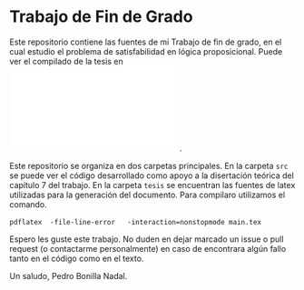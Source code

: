 # Trabajo de Fin de Grado

Este repositorio contiene las fuentes de mi Trabajo de fin de grado, en el cual estudio el problema de satisfabilidad en lógica proposicional. Puede ver el compilado de la tesis en ![este archivo](tfg.pdf). 

Este repositorio se organiza en dos carpetas principales. En la carpeta `src` se puede ver el código desarrollado como apoyo a la disertación teórica del capítulo 7 del trabajo. En la carpeta `tesis` se encuentran las fuentes de latex utilizadas para la generación del documento. Para compilaro utilizamos el comando.

```
pdflatex  -file-line-error   -interaction=nonstopmode main.tex
```

Espero les guste este trabajo. No duden en dejar marcado un issue o pull request (o contactarme personalmente) en caso de encontrara algún fallo tanto en el código como en el texto. 

Un saludo,
Pedro Bonilla Nadal.
